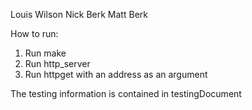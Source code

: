 Louis Wilson
Nick Berk
Matt Berk

How to run:
1. Run make
2. Run http_server
3. Run httpget with an address as an argument

The testing information is contained in testingDocument
